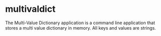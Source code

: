 # multivaldict
The Multi-Value Dictionary application is a command line application that stores a multi value dictionary in memory. All keys and values are strings.
